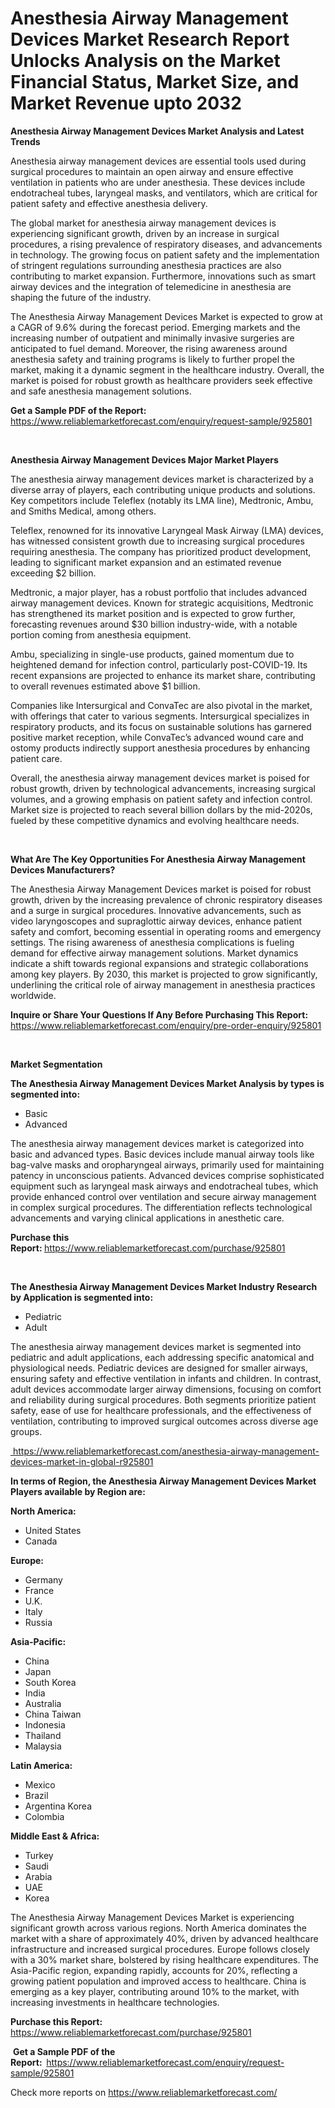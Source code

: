 <p><h1>Anesthesia Airway Management Devices Market Research Report Unlocks Analysis on the Market Financial Status, Market Size, and Market Revenue upto 2032</h1></p><p><strong>Anesthesia Airway Management Devices Market Analysis and Latest Trends</strong></p>
<p><p>Anesthesia airway management devices are essential tools used during surgical procedures to maintain an open airway and ensure effective ventilation in patients who are under anesthesia. These devices include endotracheal tubes, laryngeal masks, and ventilators, which are critical for patient safety and effective anesthesia delivery. </p><p>The global market for anesthesia airway management devices is experiencing significant growth, driven by an increase in surgical procedures, a rising prevalence of respiratory diseases, and advancements in technology. The growing focus on patient safety and the implementation of stringent regulations surrounding anesthesia practices are also contributing to market expansion. Furthermore, innovations such as smart airway devices and the integration of telemedicine in anesthesia are shaping the future of the industry.</p><p>The Anesthesia Airway Management Devices Market is expected to grow at a CAGR of 9.6% during the forecast period. Emerging markets and the increasing number of outpatient and minimally invasive surgeries are anticipated to fuel demand. Moreover, the rising awareness around anesthesia safety and training programs is likely to further propel the market, making it a dynamic segment in the healthcare industry. Overall, the market is poised for robust growth as healthcare providers seek effective and safe anesthesia management solutions.</p></p>
<p><strong>Get a Sample PDF of the Report:&nbsp;</strong> <a href="https://www.reliablemarketforecast.com/enquiry/request-sample/925801?utm_campaign=2750&utm_medium=2&utm_source=Github&utm_content=ia&utm_term=24032025&utm_id=anesthesia-airway-management-devices">https://www.reliablemarketforecast.com/enquiry/request-sample/925801</a></p>
<p>&nbsp;</p>
<p><strong>Anesthesia Airway Management Devices Major Market Players</strong></p>
<p><p>The anesthesia airway management devices market is characterized by a diverse array of players, each contributing unique products and solutions. Key competitors include Teleflex (notably its LMA line), Medtronic, Ambu, and Smiths Medical, among others. </p><p>Teleflex, renowned for its innovative Laryngeal Mask Airway (LMA) devices, has witnessed consistent growth due to increasing surgical procedures requiring anesthesia. The company has prioritized product development, leading to significant market expansion and an estimated revenue exceeding $2 billion.</p><p>Medtronic, a major player, has a robust portfolio that includes advanced airway management devices. Known for strategic acquisitions, Medtronic has strengthened its market position and is expected to grow further, forecasting revenues around $30 billion industry-wide, with a notable portion coming from anesthesia equipment.</p><p>Ambu, specializing in single-use products, gained momentum due to heightened demand for infection control, particularly post-COVID-19. Its recent expansions are projected to enhance its market share, contributing to overall revenues estimated above $1 billion.</p><p>Companies like Intersurgical and ConvaTec are also pivotal in the market, with offerings that cater to various segments. Intersurgical specializes in respiratory products, and its focus on sustainable solutions has garnered positive market reception, while ConvaTec’s advanced wound care and ostomy products indirectly support anesthesia procedures by enhancing patient care.</p><p>Overall, the anesthesia airway management devices market is poised for robust growth, driven by technological advancements, increasing surgical volumes, and a growing emphasis on patient safety and infection control. Market size is projected to reach several billion dollars by the mid-2020s, fueled by these competitive dynamics and evolving healthcare needs.</p></p>
<p>&nbsp;</p>
<p><strong>What Are The Key Opportunities For Anesthesia Airway Management Devices Manufacturers?</strong></p>
<p><p>The Anesthesia Airway Management Devices market is poised for robust growth, driven by the increasing prevalence of chronic respiratory diseases and a surge in surgical procedures. Innovative advancements, such as video laryngoscopes and supraglottic airway devices, enhance patient safety and comfort, becoming essential in operating rooms and emergency settings. The rising awareness of anesthesia complications is fueling demand for effective airway management solutions. Market dynamics indicate a shift towards regional expansions and strategic collaborations among key players. By 2030, this market is projected to grow significantly, underlining the critical role of airway management in anesthesia practices worldwide.</p></p>
<p><strong>Inquire or Share Your Questions If Any Before Purchasing This Report:</strong> <a href="https://www.reliablemarketforecast.com/enquiry/pre-order-enquiry/925801?utm_campaign=2750&utm_medium=2&utm_source=Github&utm_content=ia&utm_term=24032025&utm_id=anesthesia-airway-management-devices">https://www.reliablemarketforecast.com/enquiry/pre-order-enquiry/925801</a></p>
<p>&nbsp;</p>
<p><strong>Market Segmentation</strong></p>
<p><strong>The Anesthesia Airway Management Devices Market Analysis by types is segmented into:</strong></p>
<p><ul><li>Basic</li><li>Advanced</li></ul></p>
<p><p>The anesthesia airway management devices market is categorized into basic and advanced types. Basic devices include manual airway tools like bag-valve masks and oropharyngeal airways, primarily used for maintaining patency in unconscious patients. Advanced devices comprise sophisticated equipment such as laryngeal mask airways and endotracheal tubes, which provide enhanced control over ventilation and secure airway management in complex surgical procedures. The differentiation reflects technological advancements and varying clinical applications in anesthetic care.</p></p>
<p><strong>Purchase this Report:&nbsp;</strong><a href="https://www.reliablemarketforecast.com/purchase/925801?utm_campaign=2750&utm_medium=2&utm_source=Github&utm_content=ia&utm_term=24032025&utm_id=anesthesia-airway-management-devices">https://www.reliablemarketforecast.com/purchase/925801</a></p>
<p>&nbsp;</p>
<p><strong>The Anesthesia Airway Management Devices Market Industry Research by Application is segmented into:</strong></p>
<p><ul><li>Pediatric</li><li>Adult</li></ul></p>
<p><p>The anesthesia airway management devices market is segmented into pediatric and adult applications, each addressing specific anatomical and physiological needs. Pediatric devices are designed for smaller airways, ensuring safety and effective ventilation in infants and children. In contrast, adult devices accommodate larger airway dimensions, focusing on comfort and reliability during surgical procedures. Both segments prioritize patient safety, ease of use for healthcare professionals, and the effectiveness of ventilation, contributing to improved surgical outcomes across diverse age groups.</p></p>
<p><a href="https://www.reliablemarketforecast.com/anesthesia-airway-management-devices-market-in-global-r925801?utm_campaign=2750&utm_medium=2&utm_source=Github&utm_content=ia&utm_term=24032025&utm_id=anesthesia-airway-management-devices">&nbsp;https://www.reliablemarketforecast.com/anesthesia-airway-management-devices-market-in-global-r925801</a></p>
<p><strong>In terms of Region, the Anesthesia Airway Management Devices Market Players available by Region are:</strong></p>
<p>
    <p> <strong> North America: </strong>
        <ul>
            <li>United States</li>
            <li>Canada</li>
        </ul>
        </p> 
    <p> <strong> Europe: </strong>
        <ul>
            <li>Germany</li>
            <li>France</li>
            <li>U.K.</li>
            <li>Italy</li>
            <li>Russia</li>
        </ul>
        </p> 
    <p> <strong> Asia-Pacific: </strong>
        <ul>
            <li>China</li>
            <li>Japan</li>
            <li>South Korea</li>
            <li>India</li>
            <li>Australia</li>
            <li>China Taiwan</li>
            <li>Indonesia</li>
            <li>Thailand</li>
            <li>Malaysia</li>
        </ul>
        </p> 
    <p> <strong> Latin America: </strong>
        <ul>
            <li>Mexico</li>
            <li>Brazil</li>
            <li>Argentina Korea</li>
            <li>Colombia</li>
        </ul>
        </p> 
    <p> <strong> Middle East & Africa: </strong>
        <ul>
            <li>Turkey</li>
            <li>Saudi</li>
            <li>Arabia</li>
            <li>UAE</li>
            <li>Korea</li>
        </ul>
    </p>
    </p>
<p><p>The Anesthesia Airway Management Devices Market is experiencing significant growth across various regions. North America dominates the market with a share of approximately 40%, driven by advanced healthcare infrastructure and increased surgical procedures. Europe follows closely with a 30% market share, bolstered by rising healthcare expenditures. The Asia-Pacific region, expanding rapidly, accounts for 20%, reflecting a growing patient population and improved access to healthcare. China is emerging as a key player, contributing around 10% to the market, with increasing investments in healthcare technologies.</p></p>
<p><strong>Purchase this Report: </strong><a href="https://www.reliablemarketforecast.com/purchase/925801?utm_campaign=2750&utm_medium=2&utm_source=Github&utm_content=ia&utm_term=24032025&utm_id=anesthesia-airway-management-devices">https://www.reliablemarketforecast.com/purchase/925801</a></p>
<p>&nbsp;<strong>Get a Sample PDF of the Report:&nbsp;&nbsp;</strong><a href="https://www.reliablemarketforecast.com/enquiry/request-sample/925801?utm_campaign=2750&utm_medium=2&utm_source=Github&utm_content=ia&utm_term=24032025&utm_id=anesthesia-airway-management-devices">https://www.reliablemarketforecast.com/enquiry/request-sample/925801</a></p>
<p><strong></strong></p>
<p>Check more reports on <a href="https://www.reliablemarketforecast.com/?utm_campaign=2750&utm_medium=2&utm_source=Github&utm_content=ia&utm_term=24032025&utm_id=anesthesia-airway-management-devices">https://www.reliablemarketforecast.com/</a></p>
